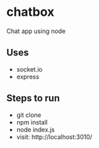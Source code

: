 # chatbox
Chat app using node

## Uses 
* socket.io
* express

## Steps to run
* git clone
* npm install
* node index.js
* visit: http://localhost:3010/